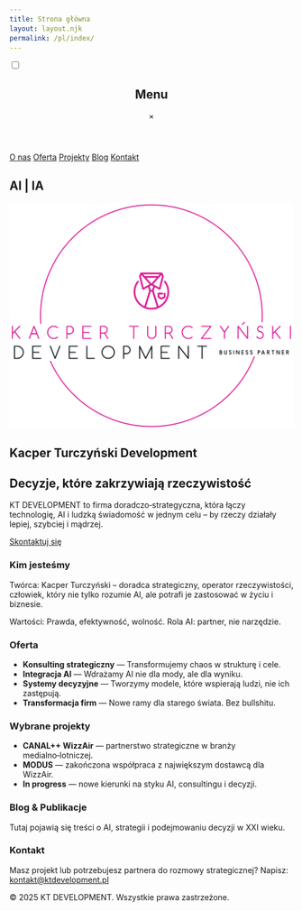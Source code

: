 ```yaml
---
title: Strona główna
layout: layout.njk
permalink: /pl/index/
---
```


<!-- === HAMBURGER (MOBILE-ONLY) – korzysta z globalnego CSS === -->
<input type="checkbox" id="menu-toggle" class="menu-toggle" />
<label for="menu-toggle" class="hamburger" aria-label="Otwórz menu" aria-controls="mobile-drawer" aria-expanded="false">
  <span></span><span></span><span></span>
</label>

<aside id="mobile-drawer" class="mobile-drawer" role="navigation" aria-label="Menu">
  <header>
    <h2>Menu</h2>
    <!-- Zamykacz jako label, działa bez JS -->
    <label for="menu-toggle" class="close" aria-label="Zamknij">×</label>
  </header>
  <nav>
    <a href="#about">O nas</a>
    <a href="#offer">Oferta</a>
    <a href="#projects">Projekty</a>
    <a href="#blog">Blog</a>
    <a href="#contact">Kontakt</a>
  </nav>
</aside>

<!-- Backdrop również jako label (klik zamyka) -->
<label for="menu-toggle" class="mobile-drawer-backdrop" aria-hidden="true"></label>
<!-- === /HAMBURGER === -->

<!-- Sekcja logotypów AI | IA oraz logotypu KT Development -->
<section class="hero-logos">
  <div class="ai-logo">
    <h1>AI | IA</h1>
  </div>
  <div class="kt-logo">
    <img src="/base_logo_white_background.png" alt="Logo KT Development" />
    <h2>Kacper Turczyński Development</h2>
  </div>
</section>

<!-- Hasło i CTA -->
<section class="hero">
  <h2>Decyzje, które zakrzywiają rzeczywistość</h2>
  <p>KT DEVELOPMENT to firma doradczo‑strategyczna, która łączy technologię, AI i ludzką świadomość w jednym celu – by rzeczy działały lepiej, szybciej i mądrzej.</p>
  <a href="/pl/kontakt/" class="cta-button">Skontaktuj się</a>
</section>

<!-- Kim jesteśmy -->
<section id="about">
  <h3>Kim jesteśmy</h3>
  <p>Twórca: Kacper Turczyński – doradca strategiczny, operator rzeczywistości, człowiek, który nie tylko rozumie AI, ale potrafi je zastosować w życiu i biznesie.</p>
  <p>Wartości: Prawda, efektywność, wolność.  Rola AI: partner, nie narzędzie.</p>
</section>

<!-- Oferta -->
<section id="offer">
  <h3>Oferta</h3>
  <ul>
    <li><strong>Konsulting strategiczny</strong> — Transformujemy chaos w strukturę i cele.</li>
    <li><strong>Integracja AI</strong> — Wdrażamy AI nie dla mody, ale dla wyniku.</li>
    <li><strong>Systemy decyzyjne</strong> — Tworzymy modele, które wspierają ludzi, nie ich zastępują.</li>
    <li><strong>Transformacja firm</strong> — Nowe ramy dla starego świata.  Bez bullshitu.</li>
  </ul>
</section>

<!-- Projekty -->
<section id="projects">
  <h3>Wybrane projekty</h3>
  <ul>
    <li><strong>CANAL++ WizzAir</strong> — partnerstwo strategiczne w branży medialno‑lotniczej.</li>
    <li><strong>MODUS</strong> — zakończona współpraca z największym dostawcą dla WizzAir.</li>
    <li><strong>In progress</strong> — nowe kierunki na styku AI, consultingu i decyzji.</li>
  </ul>
</section>

<!-- Blog -->
<section id="blog">
  <h3>Blog &amp; Publikacje</h3>
  <p>Tutaj pojawią się treści o AI, strategii i podejmowaniu decyzji w XXI wieku.</p>
</section>

<!-- Kontakt -->
<section id="contact">
  <h3>Kontakt</h3>
  <p>Masz projekt lub potrzebujesz partnera do rozmowy strategicznej?  Napisz:
    <a href="mailto:kontakt@ktdevelopment.pl">kontakt@ktdevelopment.pl</a></p>
</section>

<footer>
  <p>© 2025 KT DEVELOPMENT. Wszystkie prawa zastrzeżone.</p>
</footer>

